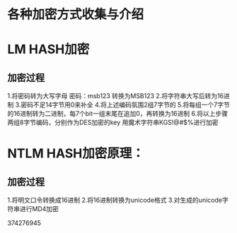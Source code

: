 # 各种加密方式收集与介绍



# LM HASH加密

## 加密过程

1.将密码转为大写字母
密码：msb123  转换为MSB123
2.将字符串大写后转为16进制
3.密码不足14字节用0来补全
4.将上述编码氛围2组7字节的
5.将每组一个7字节的16进制转为二进制，每7个bit一组末尾在追加0，再转换为16进制
6.将以上步骤两组8字节编码，分别作为DES加密的key 用魔术字符串KGS!@#$%进行加密



# NTLM HASH加密原理：

## 加密过程

1.将明文口令转换成16进制
2.将16进制转换为unicode格式
3.对生成的unicode字符串进行MD4加密

374276945